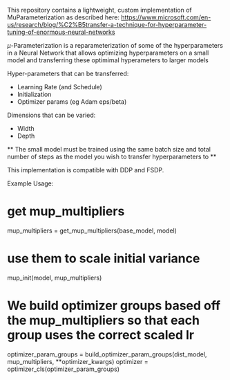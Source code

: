 This repository contains a lightweight, custom implementation of MuParameterization as described here: https://www.microsoft.com/en-us/research/blog/%C2%B5transfer-a-technique-for-hyperparameter-tuning-of-enormous-neural-networks

$\mu$-Parameterization is a reparameterization of some of the hyperparameters in a Neural Network that allows optimizing hyperparameters on a small model and transferring these optimimal hyperameters to larger models

Hyper-parameters that can be transferred:
- Learning Rate (and Schedule)
- Initialization
- Optimizer params (eg Adam eps/beta)

Dimensions that can be varied:
- Width
- Depth

** The small model must be trained using the same batch size and total number of steps as the model you wish to transfer hyperparameters to **


This implementation is compatible with DDP and FSDP.

Example Usage:

# get mup_multipliers
mup_multipliers = get_mup_multipliers(base_model, model)
# use them to scale initial variance
mup_init(model, mup_multipliers)

# We build optimizer groups based off the mup_multipliers so that each group uses the correct scaled lr
optimizer_param_groups = build_optimizer_param_groups(dist_model, mup_multipliers, **optimizer_kwargs)
optimizer = optimizer_cls(optimizer_param_groups)